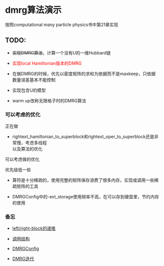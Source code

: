 dmrg算法演示
======

按照computational many particle physics书中第21章实现

TODO:
------

+ ~~实现DMRG算法~~，计算一个没有U的一维Hubbard链  

+ <font color=red>实现local Hamiltonian版本的DMRG</font>

+ 在做DMRG的时候，优先以密度矩阵的求和为依据而不是maxkeep，只依据数量误差基本不能控制  

+ 实现包含U的模型  

+ warm up改称无限格子时的DMRG算法

### 可以考虑的优化

正在做  
+ rightext_hamiltonian_to_superblock和rightext_oper_to_superblock还是非常慢，考虑多线程  
以及算法的优化

可以考虑做的优化  

优先级低一些

+ 算符是十分稀疏的，使用完整的矩阵保存浪费了很多内存，实现或调用一些稀疏矩阵的工具

+ DMRGConfig中的-ext_storage使用频率不高，在可以存到硬盘里，节约内存的使用

### 备忘

+ [left/right-block的递推](https://github.com/maryprimary/mypydmrg/wiki/left_right_block#block的递推)

+ [调用结构](https://github.com/maryprimary/mypydmrg/wiki/program_struct#调用结构)

+ [DMRGConfig](https://github.com/maryprimary/mypydmrg/wiki/program_struct#DMRGConfig)

+ [DMRG迭代](https://github.com/maryprimary/mypydmrg/wiki/dmrg_sweep)
